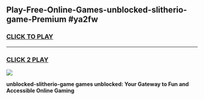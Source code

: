 
## Play-Free-Online-Games-unblocked-slitherio-game-Premium #ya2fw
<h3>
<a href="https://premium.freeplayer.one?title=unblocked-slitherio-game&ref=8M">CLICK TO PLAY</a></h3>
<hr>

<h3>
<a href="https://premium.freeplayer.one?title=unblocked-slitherio-game&ref=8M">CLICK 2 PLAY</a>
  
</h3>

<a href="https://premium.freeplayer.one?title=unblocked-slitherio-game&ref=8M"><img src="https://clearcache.store/games.png"></a>


**unblocked-slitherio-game games unblocked: Your Gateway to Fun and Accessible Online Gaming**
